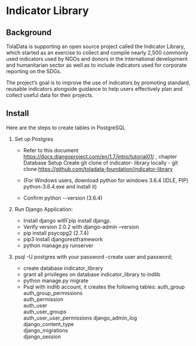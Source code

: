 # Indicator Library

## Background

TolaData is supporting an open source project called the Indicator Library, which started as an exercise to collect and compile nearly 2,500 commonly used indicators used by NGOs and donors in the international development and humanitarian sector as well as to include indicators used for corporate reporting on the SDGs. 

The project’s goal is to improve the use of indicators by promoting standard, reusable indicators alongside guidance to help users effectively plan and collect useful data for their projects.

## Install

Here are the steps to create tables in PostgreSQL
1. Set up Postgres
      * Refer to this document https://docs.djangoproject.com/en/1.7/intro/tutorial01/ , chapter Database Setup
      Create git clone of indicator- library locally - git clone https://github.com/toladata-foundation/indicator-library
     
      * (For Windows users, download python for windows 3.6.4 (IDLE, PIP) python-3.6.4.exe and install it)
      * Confirm python --version (3.6.4)
     
2. Run Django Application:
      * Install django with ͞pip install django͟. 
      * Verify version 2.0.2 with django-admin –version
      * pip install psycopg2  (2.7.4)
      * pip3 install djangorestframework
      * python manage.py runserver
      
3. psql -U postgres with your password -create user and password; 
      * create database indicator_library 
      * grant all privileges on database indicator_library to indlib 
      * python manage.py migrate
      * Psql with indlib account, it creates the following tables: 
            auth_group      
            auth_group_permissions    
            auth_permission            
            auth_user             
            auth_user_groups           
            auth_user_user_permissions 
            django_admin_log           
            django_content_type             
            django_migrations  
            django_session     

